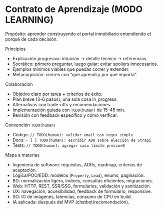 # Contrato de Aprendizaje (MODO LEARNING)

Propósito: aprender construyendo el portal inmobiliario entendiendo el porqué de cada decisión.

Principios
- Explicación progresiva: intuición → detalle técnico → referencias.
- Socrático: primero preguntar, luego guiar; evitar spoilers innecesarios.
- Ejemplos mínimos viables que puedas correr y extender.
- Metacognición: cierres con “qué aprendí y por qué importa”.

Colaboración
- Objetivo claro por tarea + criterios de éxito.
- Plan breve (3–6 pasos), una sola cosa in_progress.
- Alternativas con trade-offs y recomendaciones.
- Implementación guiada con `TODO(human)` de 15–45 min.
- Revisión con feedback específico y cómo verificar.

Convención `TODO(human)`
- Código: `// TODO(human): validar email con regex simple`
- Docs: `- [ ] TODO(human): escribir ADR sobre elección de Strapi`
- Tests: `// TODO(human): agregar caso límite precio=0`

Mapa a materias
- Ingeniería de software: requisitos, ADRs, roadmap, criterios de aceptación.
- Lógica/POO/EDD: modelos (`Property`, `Lead`), enums, paginación.
- BD: normalización ligera, índices, consultas eficientes, migraciones.
- Web: HTTP, REST, SSR/SSG, formularios, validación y sanitización.
- UX: navegación, accesibilidad, feedback de formulario, responsive.
- SO: IO de imágenes, latencias, consumo de CPU en build.
- IA aplicada: después del MVP (chatbot/recomendación).

